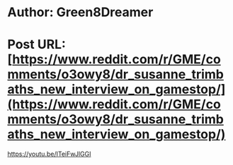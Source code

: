 # Author: Green8Dreamer
# Post URL: [https://www.reddit.com/r/GME/comments/o3owy8/dr_susanne_trimbaths_new_interview_on_gamestop/](https://www.reddit.com/r/GME/comments/o3owy8/dr_susanne_trimbaths_new_interview_on_gamestop/)


https://youtu.be/ITeiFwJlGGI